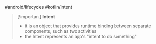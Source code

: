 #android/lifecycles  #kotlin/intent 

>[!important] **Intent**
> - it is an object that provides runtime binding between separate components, such as two activities
> - the Intent represents an app's "intent to do something"



















